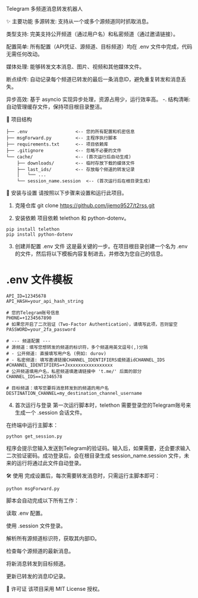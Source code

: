 Telegram 多频道消息转发机器人

✨ 主要功能
多源转发: 支持从一个或多个源频道同时抓取消息。

类型支持: 完美支持公开频道（通过用户名）和私密频道（通过邀请链接）。

配置简单: 所有配置（API凭证、源频道、目标频道）均在 .env 文件中完成，代码无需任何改动。

媒体处理: 能够转发文本消息、图片、视频和其他媒体文件。

断点续传: 自动记录每个频道已转发的最后一条消息ID，避免重复转发和消息丢失。

异步高效: 基于 asyncio 实现异步处理，资源占用少，运行效率高。
-.  结构清晰: 自动管理缓存文件，保持项目根目录整洁。

📂 项目结构

```
├── .env                  <-- 您的所有配置和机密信息
├── msgForward.py         <-- 主程序执行脚本
├── requirements.txt      <-- 项目依赖库
├── .gitignore            <-- 忽略不必要的文件
└── cache/                <-- (首次运行后自动生成)
    ├── downloads/        <-- 临时存放下载的媒体文件
    ├── last_ids/         <-- 存放每个频道的转发记录
    │   └── ...
    └── session_name.session  <-- (首次运行后在根目录生成)
```



🚀 安装与设置
请按照以下步骤来设置和运行此项目。

1. 克隆仓库
git clone https://github.com/jiemo9527/t2rss.git


2. 安装依赖
项目依赖 telethon 和 python-dotenv。
```
pip install telethon
pip install python-dotenv
```
3. 创建并配置 .env 文件
这是最关键的一步。在项目根目录创建一个名为 .env 的文件，然后将以下模板内容复制进去，并修改为您自己的信息。

# .env 文件模板
```
API_ID=12345678
API_HASH=your_api_hash_string

# 您的Telegram账号信息
PHONE=+1234567890
# 如果您开启了二次验证（Two-Factor Authentication），请填写此项，否则留空
PASSWORD=your_2fa_password

# --- 频道配置 ---
# 源频道：填写您想转发的频道的标识符，多个频道用英文逗号(,)分隔
# - 公开频道: 直接填写用户名 (例如: durov)
# - 私密频道: 填写邀请链接CHANNEL_IDENTIFIERS或频道idCHANNEL_IDS
#CHANNEL_IDENTIFIERS=+Jxxxxxxxxxxxxxxxxx
# 公开频道填用户名，私密频道填邀请链接中 't.me/' 后面的部分
CHANNEL_IDS==12346578

# 目标频道：填写您要将消息转发到的频道的用户名
DESTINATION_CHANNEL=my_destination_channel_username
```
4. 首次运行与登录
第一次运行脚本时，telethon 需要登录您的Telegram账号来生成一个 .session 会话文件。

在终端中运行主脚本：

```python get_session.py```

程序会提示您输入发送到Telegram的验证码。输入后，如果需要，还会要求输入二次验证密码。成功登录后，会在根目录生成 session_name.session 文件，未来的运行将通过此文件自动登录。

🛠️ 使用
完成设置后，每次需要转发消息时，只需运行主脚本即可：

```python msgForward.py```

脚本会自动完成以下所有工作：

读取 .env 配置。

使用 .session 文件登录。

解析所有源频道标识符，获取其内部ID。

检查每个源频道的最新消息。

将新消息转发到目标频道。

更新已转发的消息ID记录。

📄 许可证
该项目采用 MIT License 授权。
